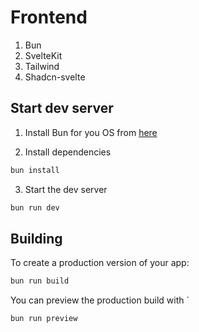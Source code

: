 # Frontend

1. Bun
2. SvelteKit
3. Tailwind
4. Shadcn-svelte

## Start dev server

1. Install Bun for you OS from [here](https://bun.sh/)

2. Install dependencies

```bash
bun install
```

3. Start the dev server

```bash
bun run dev
```

## Building

To create a production version of your app:

```bash
bun run build
```

You can preview the production build with `

```bash
bun run preview
```
